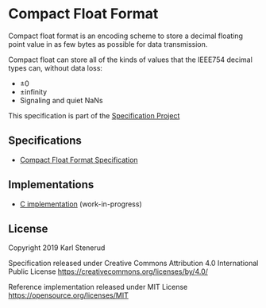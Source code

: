 Compact Float Format
====================

Compact float format is an encoding scheme to store a decimal floating point value in as few bytes as possible for data transmission.

Compact float can store all of the kinds of values that the IEEE754 decimal types can, without data loss:
* ±0
* ±infinity
* Signaling and quiet NaNs


This specification is part of the [Specification Project](https://github.com/kstenerud/specifications)



Specifications
--------------

* [Compact Float Format Specification](compact-float-specification.md)



Implementations
---------------

* [C implementation](reference-implementation) (work-in-progress)



License
-------

Copyright 2019 Karl Stenerud

Specification released under Creative Commons Attribution 4.0 International Public License https://creativecommons.org/licenses/by/4.0/

Reference implementation released under MIT License https://opensource.org/licenses/MIT

